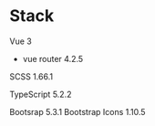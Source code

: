 # Stack

Vue 3
- vue router 4.2.5

SCSS 1.66.1

TypeScript 5.2.2

Bootsrap 5.3.1
Bootstrap Icons 1.10.5